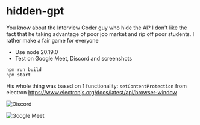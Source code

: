 # hidden-gpt
You know about the Interview Coder guy who hide the AI? I don't like the fact that he taking advantage of poor job market and rip off poor students. I rather make a fair game for everyone

- Use node 20.19.0
- Test on Google Meet, Discord and screenshots
```
npm run build
npm start
```

His whole thing was based on 1 functionality: `setContentProtection` from electron https://www.electronjs.org/docs/latest/api/browser-window


![Discord](https://github.com/user-attachments/assets/bae3cba3-a358-4fbb-b965-79f195a48bc0)

![Google Meet](https://github.com/user-attachments/assets/9a3db4df-edad-4056-be52-082a902c664d)
